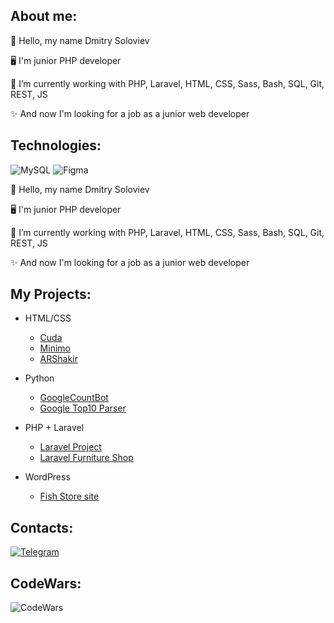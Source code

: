 ## About me:

<p>👋 Hello, my name Dmitry Soloviev</p>
<p>🖥 I'm junior PHP developer</p>
<p>🌱 I’m currently working with PHP, Laravel, HTML, CSS, Sass, Bash, SQL, Git, REST, JS</p>
<p>✨ And now I'm looking for a job as a junior web developer</p>

## Technologies:
![MySQL](https://img.shields.io/badge/mysql-%2300f.svg?style=for-the-badge&logo=mysql&logoColor=white)
![Figma](https://img.shields.io/badge/figma-%23F24E1E.svg?style=for-the-badge&logo=figma&logoColor=white)

<p>👋 Hello, my name Dmitry Soloviev</p>
<p>🖥 I'm junior PHP developer</p>
<p>🌱 I’m currently working with PHP, Laravel, HTML, CSS, Sass, Bash, SQL, Git, REST, JS</p>
<p>✨ And now I'm looking for a job as a junior web developer</p>

## My Projects:
- HTML/CSS
    - [Cuda](https://github.com/dsoloview/Cuda)
    - [Minimo](https://github.com/dsoloview/Minimo)
    - [ARShakir](https://github.com/dsoloview/ARShakir)
- Python
    - [GoogleCountBot](https://github.com/dsoloview/GoogleCountBot)
    - [Google Top10 Parser](https://github.com/dsoloview/Google_Top10_Parser)
- PHP + Laravel
    - [Laravel Project](https://github.com/dsoloview/LaravelProject)
    - [Laravel Furniture Shop](https://github.com/dsoloview/LaravelFurniture)

- WordPress
    - [Fish Store site](https://xn----9sbwctocg6gc.xn--p1ai/)

## Contacts:
[![Telegram](https://badges.aleen42.com/src/telegram.svg)](https://t.me/dsoloview)

## CodeWars:
![CodeWars](https://www.codewars.com/users/dsoloview/badges/large)

